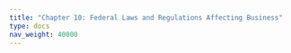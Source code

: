 ```yaml
---
title: "Chapter 10: Federal Laws and Regulations Affecting Business"
type: docs
nav_weight: 40000
---
```

